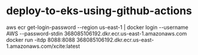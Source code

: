# deploy-to-eks-using-github-actions
aws ecr get-login-password --region us-east-1 | docker login --username AWS --password-stdin 368085106192.dkr.ecr.us-east-1.amazonaws.com
docker run -itdp 8088:8088 368085106192.dkr.ecr.us-east-1.amazonaws.com/xcite:latest